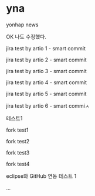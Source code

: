 # yna
yonhap news


OK 나도 수정했다.

jira test by artio 1 - smart commit

jira test by artio 2 - smart commit

jira test by artio 3 - smart commit

jira test by artio 4 - smart commit

jira test by artio 5 - smart commit

jira test by artio 6 - smart commiㅅ


테스트1

fork test1

fork test2

fork test3

fork test4

eclipse와 GitHub 연동 테스트 1

...
